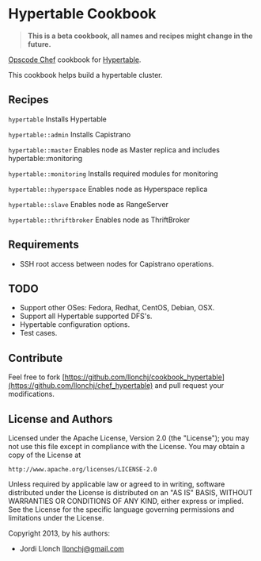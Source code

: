 Hypertable Cookbook
===================

>  __This is a beta cookbook, all names and recipes might change in the future.__

[Opscode Chef](http://opscode.com/chef) cookbook for [Hypertable](http://www.hypertable.org/).

This cookbook helps build a hypertable cluster.

Recipes
-------

`hypertable` Installs Hypertable

`hypertable::admin` Installs Capistrano

`hypertable::master` Enables node as Master replica and includes hypertable::monitoring

`hypertable::monitoring` Installs required modules for monitoring

`hypertable::hyperspace` Enables node as Hyperspace replica

`hypertable::slave` Enables node as RangeServer

`hypertable::thriftbroker` Enables node as ThriftBroker

Requirements
------------

* SSH root access between nodes for Capistrano operations.

TODO
----

* Support other OSes: Fedora, Redhat, CentOS, Debian, OSX.
* Support all Hypertable supported DFS's.
* Hypertable configuration options.
* Test cases.

Contribute
----------

Feel free to fork [https://github.com/llonchj/cookbook_hypertable](https://github.com/llonchj/chef_hypertable) and pull request your modifications.

License and Authors
-------------------

Licensed under the Apache License, Version 2.0 (the "License");
you may not use this file except in compliance with the License.
You may obtain a copy of the License at

    http://www.apache.org/licenses/LICENSE-2.0

Unless required by applicable law or agreed to in writing, software
distributed under the License is distributed on an "AS IS" BASIS,
WITHOUT WARRANTIES OR CONDITIONS OF ANY KIND, either express or implied.
See the License for the specific language governing permissions and
limitations under the License.

Copyright 2013, by his authors: 

* Jordi Llonch <llonchj@gmail.com>


